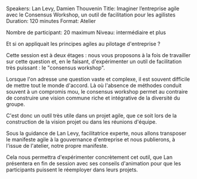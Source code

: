 Speakers: Lan Levy, Damien Thouvenin
Title: Imaginer l’entreprise agile avec le Consensus Workshop, un outil de facilitation pour les agilistes
Duration: 120 minutes
Format: Atelier

Nombre de participant: 20 maximum
Niveau: intermédiaire et plus

Et si on appliquait les principes agiles au pilotage d'entreprise ?

Cette session est à deux étages : nous vous proposons à la fois de travailler sur cette question et, en le faisant, d'expérimenter un outil de facilitation très puissant : le "consensus workshop".

Lorsque l'on adresse une question vaste et complexe, il est souvent difficile de mettre tout le monde d'accord.
Là où l'absence de méthodes conduit souvent à un compromis mou, le consensus workshop permet au contraire de construire une vision commune riche et intégrative de la diversité du groupe.

C'est donc un outil très utile dans un projet agile, que ce soit lors de la construction de la vision projet ou dans les réunions d'équipe.

Sous la guidance de Lan Levy, facilitatrice experte, nous allons transposer le manifeste agile à la gouvernance d'entreprise et nous publierons, à l'issue de l'atelier, notre propre manifeste.

Cela nous permettra d'expérimenter concrètement cet outil, que Lan présentera en fin de session avec ses conseils d'animation pour que les participants puissent le réemployer dans leurs projets.
